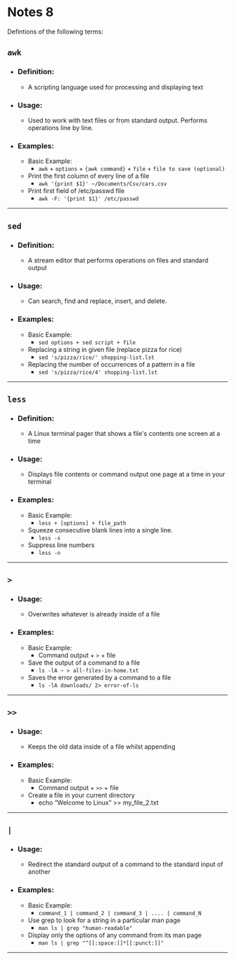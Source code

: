 # Notes 8

Defintions of the following terms:

## `awk`
* ### Definition:
  * A scripting language used for processing and displaying text
* ### Usage:
  *  Used to work with text files or from standard output. Performs operations line by line.
* ### Examples:
  * Basic Example:
    * `awk` + `options` + `{awk command}` + `file` + `file to save (optional)` 
  * Print the first column of every line of a file
    * `awk '{print $1}' ~/Documents/Csv/cars.csv`
  * Print first field of /etc/passwd file
    * `awk -F: '{print $1}' /etc/passwd`

<hr>

## `sed`
* ### Definition:
  * A stream editor that performs operations on files and standard output
* ### Usage:
  *  Can search, find and replace, insert, and delete.
* ### Examples:
  * Basic Example:
    * `sed options + sed script + file`
  * Replacing a string in given file (replace pizza for rice)
    * `sed 's/pizza/rice/' shopping-list.lst`
  * Replacing the number of occurrences of a pattern in a file
    * `sed 's/pizza/rice/4' shopping-list.lst`

<hr>

## `less`
* ### Definition:
  * A Linux terminal pager that shows a file's contents one screen at a time
* ### Usage:
  *  Displays file contents or command output one page at a time in your terminal
* ### Examples:
  * Basic Example:
    * `less + [options] + file_path`
  * Squeeze consecutive blank lines into a single line.
    * `less -s`
  * Suppress line numbers
    * `less -n`

<hr>

## `>`
* ### Usage:
  * Overwrites whatever is already inside of a file
* ### Examples:
  * Basic Example:
    * Command output + `>` + file
  * Save the output of a command to a file
    * `ls -lA ~ > all-files-in-home.txt`
  * Saves the error generated by a command to a file
    * `ls -lA downloads/ 2> error-of-ls`

<hr>

## `>>`
* ### Usage:
  * Keeps the old data inside of a file whilst appending
* ### Examples:
  * Basic Example:
    * Command output + `>>` + file
  * Create a file in your current directory
    * echo “Welcome to Linux” >> my_file_2.txt

<hr>

## `|`
* ### Usage:
  *  Redirect the standard output of a command to the standard input of another
* ### Examples:
  * Basic Example:
    * `command_1 | command_2 | command_3 | .... | command_N`
  * Use grep to look for a string in a particular man page
    * `man ls | grep "human-readable"`
  * Display only the options of any command from its man page
    * `man ls | grep "^[[:space:]]*[[:punct:]]"`

<hr>